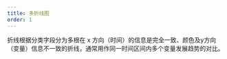 ```yaml
---
title: 多折线图
order: 1
---
```


折线根据分类字段分为多根在 x 方向（时间）的信息是完全一致、颜色及y方向（变量）信息不一致的折线，通常用作同一时间区间内多个变量发展趋势的对比。